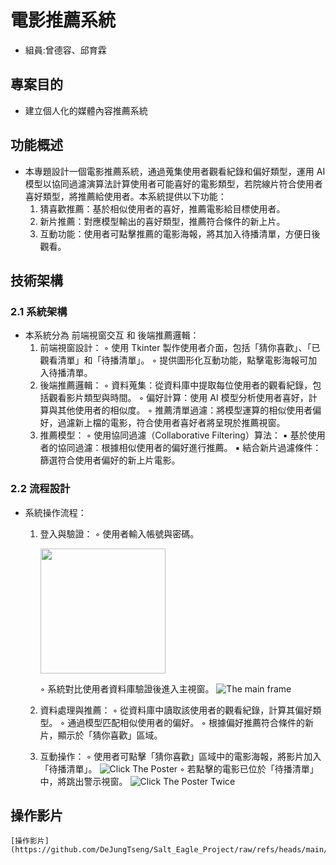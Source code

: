 # 電影推薦系統
* 組員:曾德容、邱育霖

## 專案目的
* 建立個人化的媒體內容推薦系統

## 功能概述
* 本專題設計一個電影推薦系統，通過蒐集使用者觀看紀錄和偏好類型，運用 AI 模型以協同過濾演算法計算使用者可能喜好的電影類型，若院線片符合使用者喜好類型，將推薦給使用者。本系統提供以下功能：
    1. 猜喜歡推薦：基於相似使用者的喜好，推薦電影給目標使用者。
    2. 新片推薦：對應模型輸出的喜好類型，推薦符合條件的新上片。
    3. 互動功能：使用者可點擊推薦的電影海報，將其加入待播清單，方便日後觀看。

## 技術架構
### 2.1 系統架構
* 本系統分為 前端視窗交互 和 後端推薦邏輯：
    1. 前端視窗設計：
        ◦ 使用 Tkinter 製作使用者介面，包括「猜你喜歡」、「已觀看清單」和「待播清單」。 
        ◦ 提供圖形化互動功能，點擊電影海報可加入待播清單。 
    2. 後端推薦邏輯：
        ◦ 資料蒐集：從資料庫中提取每位使用者的觀看紀錄，包括觀看影片類型與時間。 
        ◦ 偏好計算：使用 AI 模型分析使用者喜好，計算與其他使用者的相似度。 
        ◦ 推薦清單過濾：將模型運算的相似使用者偏好，過濾新上檔的電影，符合使用者喜好者將呈現於推薦視窗。 
    3. 推薦模型：
        ◦ 使用協同過濾（Collaborative Filtering）算法： 
            ▪ 基於使用者的協同過濾：根據相似使用者的偏好進行推薦。 
            ▪ 結合新片過濾條件：篩選符合使用者偏好的新上片電影。 

### 2.2 流程設計
* 系統操作流程：
    1. 登入與驗證：
        ◦ 使用者輸入帳號與密碼。
            <p><img src="https://raw.githubusercontent.com/DeJungTseng/Salt_Eagle_Project/refs/heads/main/Diagrams/1128_login_frame.png?token=GHSAT0AAAAAACX6TDCYZLW3MEPH6F4K4C2YZ2I6JRA" width=200></img></p>
        ◦ 系統對比使用者資料庫驗證後進入主視窗。 
            ![The main frame](https://raw.githubusercontent.com/DeJungTseng/Salt_Eagle_Project/refs/heads/main/Diagrams/1128_main_frame.png?token=GHSAT0AAAAAACX6TDCZZ6GGCG3MIDBPOBOKZ2I6KAA)

    2. 資料處理與推薦：
        ◦ 從資料庫中讀取該使用者的觀看紀錄，計算其偏好類型。 
        ◦ 通過模型匹配相似使用者的偏好。 
        ◦ 根據偏好推薦符合條件的新片，顯示於「猜你喜歡」區域。 
    3. 互動操作：
        ◦ 使用者可點擊「猜你喜歡」區域中的電影海報，將影片加入「待播清單」。 
            ![Click The Poster](https://raw.githubusercontent.com/DeJungTseng/Salt_Eagle_Project/refs/heads/main/Diagrams/1128_main_frame_2.png?token=GHSAT0AAAAAACX6TDCYXUD7PMKPYM3YB462Z2I6LLA)
        ◦ 若點擊的電影已位於「待播清單」中，將跳出警示視窗。 
            ![Click The Poster Twice](https://raw.githubusercontent.com/DeJungTseng/Salt_Eagle_Project/refs/heads/main/Diagrams/1128_main_frame_3.png?token=GHSAT0AAAAAACX6TDCZXHGEVMIT3PPTSLOEZ2I6LYQ)

## 操作影片
    [操作影片](https://github.com/DeJungTseng/Salt_Eagle_Project/raw/refs/heads/main/Movie_recommandation_system_demo.mkv)


